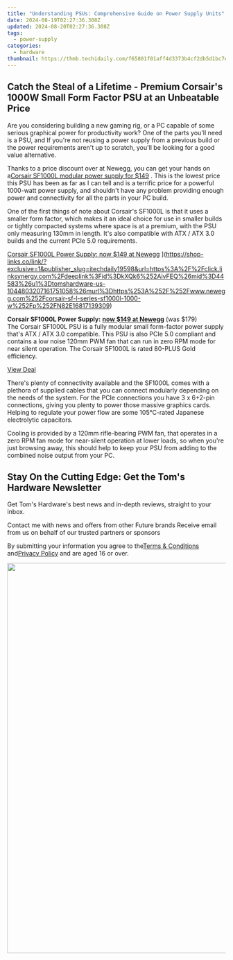 ```yaml
---
title: "Understanding PSUs: Comprehensive Guide on Power Supply Units"
date: 2024-08-19T02:27:36.308Z
updated: 2024-08-20T02:27:36.308Z
tags:
  - power-supply
categories:
  - hardware
thumbnail: https://thmb.techidaily.com/f65801f01aff4d3373b4cf2db5d1bc7ed704b50a070459838ec79267fdebcd19.jpg
---
```


## Catch the Steal of a Lifetime - Premium Corsair's 1000W Small Form Factor PSU at an Unbeatable Price

Are you considering building a new gaming rig, or a PC capable of some serious graphical power for productivity work? One of the parts you'll need is a PSU, and If you're not reusing a power supply from a previous build or the power requirements aren't up to scratch, you'll be looking for a good value alternative.

 Thanks to a price discount over at Newegg, you can get your hands on a[Corsair SF1000L modular power supply for $149](https://shop-links.co/link/?exclusive=1&publisher_slug=itechdaily19598&url=https%3A%2F%2Fclick.linksynergy.com%2Fdeeplink%3Fid%3DkXQk6%252AivFEQ%26mid%3D44583%26u1%3Dtomshardware-us-6821413571887625813%26murl%3Dhttps%253A%252F%252Fwww.newegg.com%252Fcorsair-sf-l-series-sf1000l-1000-w%252Fp%252FN82E16817139309) . This is the lowest price this PSU has been as far as I can tell and is a terrific price for a powerful 1000-watt power supply, and shouldn't have any problem providing enough power and connectivity for all the parts in your PC build.

 One of the first things of note about Corsair's SF1000L is that it uses a smaller form factor, which makes it an ideal choice for use in smaller builds or tightly compacted systems where space is at a premium, with the PSU only measuring 130mm in length. It's also compatible with ATX / ATX 3.0 builds and the current PCIe 5.0 requirements.

[Corsair SF1000L Power Supply: now $149 at Newegg](https://cdn.mos.cms.futurecdn.net/w3SJANQvMn7jHcYJAV4RXQ-200-100.png "Corsair SF1000L Power Supply: now $149 at Newegg") ](https://shop-links.co/link/?exclusive=1&publisher_slug=itechdaily19598&url=https%3A%2F%2Fclick.linksynergy.com%2Fdeeplink%3Fid%3DkXQk6%252AivFEQ%26mid%3D44583%26u1%3Dtomshardware-us-1044803207161751058%26murl%3Dhttps%253A%252F%252Fwww.newegg.com%252Fcorsair-sf-l-series-sf1000l-1000-w%252Fp%252FN82E16817139309)

**Corsair SF1000L Power Supply:** [**now $149 at Newegg**](https://shop-links.co/link/?exclusive=1&publisher_slug=itechdaily19598&url=https%3A%2F%2Fclick.linksynergy.com%2Fdeeplink%3Fid%3DkXQk6%252AivFEQ%26mid%3D44583%26u1%3Dtomshardware-us-1800531144994198440%26murl%3Dhttps%253A%252F%252Fwww.newegg.com%252Fcorsair-sf-l-series-sf1000l-1000-w%252Fp%252FN82E16817139309) (was $179)  
 The Corsair SF1000L PSU is a fully modular small form-factor power supply that's ATX / ATX 3.0 compatible. This PSU is also PCIe 5.0 compliant and contains a low noise 120mm PWM fan that can run in zero RPM mode for near silent operation. The Corsair SF1000L is rated 80-PLUS Gold efficiency.

[View Deal](https://shop-links.co/link/?exclusive=1&publisher_slug=itechdaily19598&url=https%3A%2F%2Fclick.linksynergy.com%2Fdeeplink%3Fid%3DkXQk6%252AivFEQ%26mid%3D44583%26u1%3Dtomshardware-us-1044803207161751058%26murl%3Dhttps%253A%252F%252Fwww.newegg.com%252Fcorsair-sf-l-series-sf1000l-1000-w%252Fp%252FN82E16817139309)

 There's plenty of connectivity available and the SF1000L comes with a plethora of supplied cables that you can connect modularly depending on the needs of the system. For the PCIe connections you have 3 x 6+2-pin connections, giving you plenty to power those massive graphics cards. Helping to regulate your power flow are some 105°C-rated Japanese electrolytic capacitors.

 Cooling is provided by a 120mm rifle-bearing PWM fan, that operates in a zero RPM fan mode for near-silent operation at lower loads, so when you're just browsing away, this should help to keep your PSU from adding to the combined noise output from your PC.

## Stay On the Cutting Edge: Get the Tom's Hardware Newsletter

 Get Tom's Hardware's best news and in-depth reviews, straight to your inbox.

 Contact me with news and offers from other Future brands  Receive email from us on behalf of our trusted partners or sponsors

 By submitting your information you agree to the[Terms & Conditions](https://futureplc.com/terms-conditions/) and[Privacy Policy](https://futureplc.com/privacy-policy/) and are aged 16 or over.

<ins class="adsbygoogle"
     style="display:block"
     data-ad-format="autorelaxed"
     data-ad-client="ca-pub-7571918770474297"
     data-ad-slot="1223367746"></ins>



<ins class="adsbygoogle"
     style="display:block"
     data-ad-client="ca-pub-7571918770474297"
     data-ad-slot="8358498916"
     data-ad-format="auto"
     data-full-width-responsive="true"></ins>



<!-- affiliate ads begin -->
<a href="https://ursime.pxf.io/c/5597632/2048963/16384" target="_top" id="2048963"><img src="//a.impactradius-go.com/display-ad/16384-2048963" border="0" alt="" width="1200" height="900"/></a><img height="0" width="0" src="https://imp.pxf.io/i/5597632/2048963/16384" style="position:absolute;visibility:hidden;" border="0" />
<!-- affiliate ads end -->
